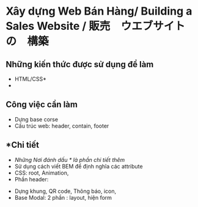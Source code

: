 # Xây dựng Web Bán Hàng/ Building a Sales Website / 販売　ウエブサイト　の　構築
## Những kiến thức được sử dụng để làm
- HTML/CSS*
- 

## Công việc cần làm  
- Dựng base corse
- Cấu trúc web: header, contain, footer


## *Chi tiết
- *Những Nơi đánh dấu * là phần chi tiết thêm*
- Sử dụng cách viết BEM để định nghĩa các attribute
- CSS: root, Animation, 
- Phần header: 
+  Dựng khung, QR code, Thông báo, icon,
+  Base Modal: 2 phần : layout, hiện form